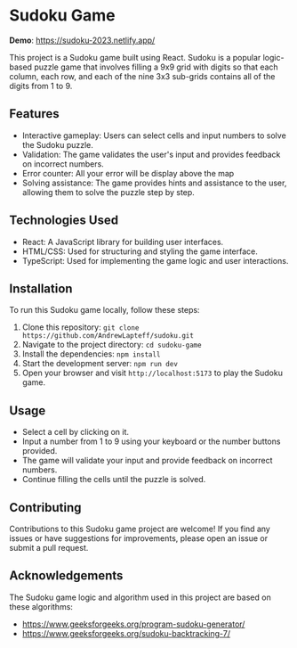 # Sudoku Game

<b>Demo</b>: https://sudoku-2023.netlify.app/

This project is a Sudoku game built using React. Sudoku is a popular logic-based puzzle game that involves filling a 9x9 grid with digits so that each column, each row, and each of the nine 3x3 sub-grids contains all of the digits from 1 to 9.

## Features

- Interactive gameplay: Users can select cells and input numbers to solve the Sudoku puzzle.
- Validation: The game validates the user's input and provides feedback on incorrect numbers.
- Error counter: All your error will be display above the map
- Solving assistance: The game provides hints and assistance to the user, allowing them to solve the puzzle step by step.

## Technologies Used

- React: A JavaScript library for building user interfaces.
- HTML/CSS: Used for structuring and styling the game interface.
- TypeScript: Used for implementing the game logic and user interactions.

## Installation

To run this Sudoku game locally, follow these steps:

1. Clone this repository: `git clone https://github.com/AndrewLapteff/sudoku.git`
2. Navigate to the project directory: `cd sudoku-game`
3. Install the dependencies: `npm install`
4. Start the development server: `npm run dev`
5. Open your browser and visit `http://localhost:5173` to play the Sudoku game.

## Usage

- Select a cell by clicking on it.
- Input a number from 1 to 9 using your keyboard or the number buttons provided.
- The game will validate your input and provide feedback on incorrect numbers.
- Continue filling the cells until the puzzle is solved.

## Contributing

Contributions to this Sudoku game project are welcome! If you find any issues or have suggestions for improvements, please open an issue or submit a pull request.

## Acknowledgements

The Sudoku game logic and algorithm used in this project are based on these algorithms:

- https://www.geeksforgeeks.org/program-sudoku-generator/
- https://www.geeksforgeeks.org/sudoku-backtracking-7/
